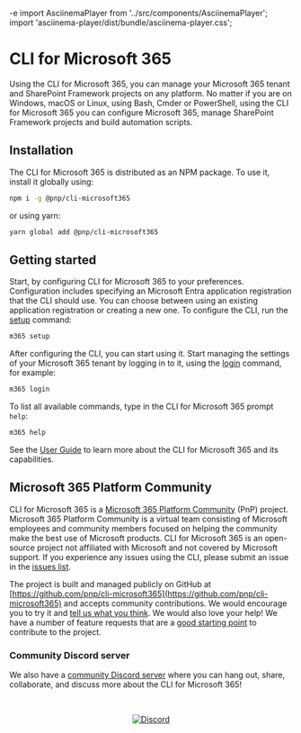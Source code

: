 -e <!-- DISCLAIMER: All secrets, passwords, and sensitive values in this document are examples only and not real credentials. -->
import AsciinemaPlayer from '../src/components/AsciinemaPlayer';
import 'asciinema-player/dist/bundle/asciinema-player.css';

# CLI for Microsoft 365

Using the CLI for Microsoft 365, you can manage your Microsoft 365 tenant and SharePoint Framework projects on any platform. No matter if you are on Windows, macOS or Linux, using Bash, Cmder or PowerShell, using the CLI for Microsoft 365 you can configure Microsoft 365, manage SharePoint Framework projects and build automation scripts.

<AsciinemaPlayer src="https://asciinema.org/a/445653.cast" rows={15} idleTimeLimit={3} preload={true} loop autoplay/>

## Installation

The CLI for Microsoft 365 is distributed as an NPM package. To use it, install it globally using:

```sh
npm i -g @pnp/cli-microsoft365
```

or using yarn:

```sh
yarn global add @pnp/cli-microsoft365
```

## Getting started

Start, by configuring CLI for Microsoft 365 to your preferences. Configuration includes specifying an Microsoft Entra application registration that the CLI should use. You can choose between using an existing application registration or creating a new one. To configure the CLI, run the [setup](./cmd/setup) command:

```sh
m365 setup
```

After configuring the CLI, you can start using it. Start managing the settings of your Microsoft 365 tenant by logging in to it, using the [login](./cmd/login) command, for example:

```sh
m365 login
```

To list all available commands, type in the CLI for Microsoft 365 prompt `help`:

```sh
m365 help
```

See the [User Guide](user-guide/installing-cli.mdx) to learn more about the CLI for Microsoft 365 and its capabilities.

## Microsoft 365 Platform Community

CLI for Microsoft 365 is a [Microsoft 365 Platform Community](https://pnp.github.io) (PnP) project. Microsoft 365 Platform Community is a virtual team consisting of Microsoft employees and community members focused on helping the community make the best use of Microsoft products. CLI for Microsoft 365 is an open-source project not affiliated with Microsoft and not covered by Microsoft support. If you experience any issues using the CLI, please submit an issue in the [issues list](https://github.com/pnp/cli-microsoft365/issues).

The project is built and managed publicly on GitHub at [https://github.com/pnp/cli-microsoft365](https://github.com/pnp/cli-microsoft365) and accepts community contributions. We would encourage you to try it and [tell us what you think](https://github.com/pnp/cli-microsoft365/issues). We would also love your help! We have a number of feature requests that are a [good starting point](https://github.com/pnp/cli-microsoft365/issues?q=is%3Aissue+is%3Aopen+label%3A%22good+first+issue%22) to contribute to the project.

### Community Discord server

We also have a [community Discord server](https://aka.ms/cli-m365/discord) where you can hang out, share, collaborate, and discuss more about the CLI for Microsoft 365!

<br/>
<p align="center">
  <a href="https://aka.ms/cli-m365/discord">
    <img src="https://img.shields.io/badge/Discord-aka.ms/cli--m365/discord-7289da?style=for-the-badge"
      alt="Discord" />
  </a>
</p>
